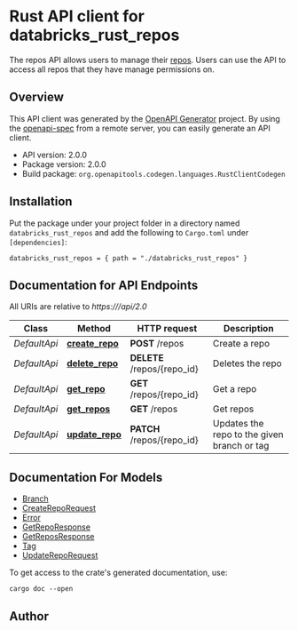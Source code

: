 # Rust API client for databricks_rust_repos

The repos API allows users to manage their [repos](https://docs.databricks.com/repos.html). Users can use the API to access all repos that they have manage permissions on.


## Overview

This API client was generated by the [OpenAPI Generator](https://openapi-generator.tech) project.  By using the [openapi-spec](https://openapis.org) from a remote server, you can easily generate an API client.

- API version: 2.0.0
- Package version: 2.0.0
- Build package: `org.openapitools.codegen.languages.RustClientCodegen`

## Installation

Put the package under your project folder in a directory named `databricks_rust_repos` and add the following to `Cargo.toml` under `[dependencies]`:

```
databricks_rust_repos = { path = "./databricks_rust_repos" }
```

## Documentation for API Endpoints

All URIs are relative to *https://<databricks-instance>/api/2.0*

Class | Method | HTTP request | Description
------------ | ------------- | ------------- | -------------
*DefaultApi* | [**create_repo**](docs/DefaultApi.md#create_repo) | **POST** /repos | Create a repo
*DefaultApi* | [**delete_repo**](docs/DefaultApi.md#delete_repo) | **DELETE** /repos/{repo_id} | Deletes the repo
*DefaultApi* | [**get_repo**](docs/DefaultApi.md#get_repo) | **GET** /repos/{repo_id} | Get a repo
*DefaultApi* | [**get_repos**](docs/DefaultApi.md#get_repos) | **GET** /repos | Get repos
*DefaultApi* | [**update_repo**](docs/DefaultApi.md#update_repo) | **PATCH** /repos/{repo_id} | Updates the repo to the given branch or tag


## Documentation For Models

 - [Branch](docs/Branch.md)
 - [CreateRepoRequest](docs/CreateRepoRequest.md)
 - [Error](docs/Error.md)
 - [GetRepoResponse](docs/GetRepoResponse.md)
 - [GetReposResponse](docs/GetReposResponse.md)
 - [Tag](docs/Tag.md)
 - [UpdateRepoRequest](docs/UpdateRepoRequest.md)


To get access to the crate's generated documentation, use:

```
cargo doc --open
```

## Author



